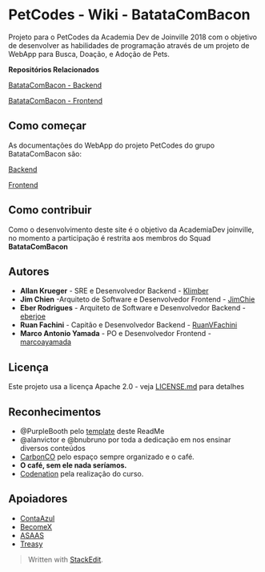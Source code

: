 # PetCodes - Wiki - BatataComBacon

Projeto para o PetCodes da Academia Dev de Joinville 2018 com o objetivo de desenvolver as habilidades de programação através de um projeto de WebApp para Busca, Doação, e Adoção de Pets.

**Repositórios Relacionados**

[BatataComBacon - Backend](https://github.com/academiadev-jlle/backend-batatacombacon)

[BatataComBacon - Frontend](https://github.com/academiadev-jlle/frontend-batatacombacon)

## Como começar

As documentações do WebApp do projeto PetCodes do grupo BatataComBacon são:

[Backend](Documentation/Backend.md)

[Frontend](Documentation/Frontend.md)

[//]: # ( These instructions will get you a copy of the project up and running on your local machine for development and testing purposes. See deployment for notes on how to deploy the project on a live system.)

## Como contribuir

Como o desenvolvimento deste site é o objetivo da AcademiaDev joinville, no momento a participação é restrita aos membros do Squad **BatataComBacon**

## Autores

* **Allan Krueger** - SRE e Desenvolvedor Backend - [Klimber](https://github.com/klimber)
* **Jim Chien** -Arquiteto de Software e Desenvolvedor Frontend - [JimChie](https://github.com/JimChie)
* **Eber Rodrigues** - Arquiteto de Software e Desenvolvedor Backend - [eberjoe](https://github.com/eberjoe)
* **Ruan Fachini** - Capitão e Desenvolvedor Backend - [RuanVFachini](https://github.com/RuanVFachini)
* **Marco Antonio Yamada** - PO e Desenvolvedor Frontend - [marcoayamada](https://github.com/marcoayamada)

## Licença

Este projeto usa a licença Apache 2.0 - veja [LICENSE.md](LICENSE.md) para detalhes


## Reconhecimentos

 - @PurpleBooth pelo [template](https://gist.github.com/PurpleBooth/109311bb0361f32d87a2) deste ReadMe
 - @alanvictor e @bnubruno por toda a dedicação em nos ensinar diversos conteúdos
 - [CarbonCO](http://carbon.business/) pelo espaço sempre organizado e o café.
 - **O café, sem ele nada seríamos.**
 - [Codenation](https://www.codenation.com.br/) pela realização do curso.

## Apoiadores

 - [ContaAzul](https://contaazul.com/)
 - [BecomeX](https://becomex.com.br/)
 - [ASAAS](https://www.asaas.com/)
 - [Treasy](https://www.treasy.com.br/)

> Written with [StackEdit](https://stackedit.io/).
